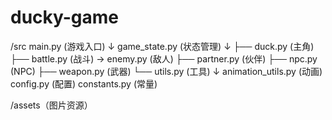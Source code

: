 # ducky-game
/src
main.py (游戏入口)
    ↓
game_state.py (状态管理)
    ↓
├── duck.py (主角)
├── battle.py (战斗) → enemy.py (敌人)
├── partner.py (伙伴)
├── npc.py (NPC)
├── weapon.py (武器)
└── utils.py (工具)
    ↓
animation_utils.py (动画)
config.py (配置)
constants.py (常量)

/assets（图片资源）
